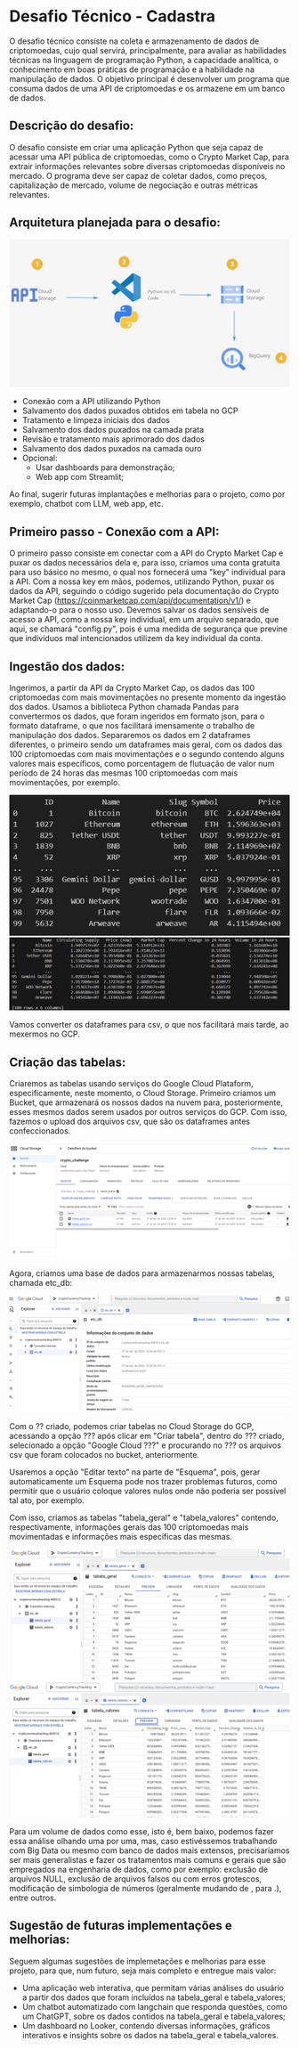 # Desafio Técnico - Cadastra

O desafio técnico consiste na coleta e armazenamento de dados de criptomoedas, cujo qual servirá, principalmente, para avaliar as habilidades técnicas na linguagem de programação Python, a capacidade analítica, o conhecimento em boas práticas de programação e a habilidade na manipulação de dados. O objetivo principal é desenvolver um programa que consuma dados de uma API de criptomoedas e os armazene em um banco de dados.

## Descrição do desafio:

O desafio consiste em criar uma aplicação Python que seja capaz de acessar uma API pública de criptomoedas, como o Crypto Market Cap, para extrair informações relevantes sobre diversas criptomoedas disponíveis no mercado. O programa deve ser capaz de coletar dados, como preços, capitalização de mercado, volume de negociação e outras métricas relevantes.

## Arquitetura planejada para o desafio:

<img src="images/arquitetura miro.jpg">

- Conexão com a API utilizando Python
- Salvamento dos dados puxados obtidos em tabela no GCP
- Tratamento e limpeza iniciais dos dados
- Salvamento dos dados puxados na camada prata
- Revisão e tratamento mais aprimorado dos dados
- Salvamento dos dados puxados na camada ouro
- Opcional:
  - Usar dashboards para demonstração;
  - Web app com Streamlit;

Ao final, sugerir futuras implantações e melhorias para o projeto, como por exemplo, chatbot com LLM, web app, etc.

## Primeiro passo - Conexão com a API:

O primeiro passo consiste em conectar com a API do Crypto Market Cap e puxar os dados necessários dela e, para isso, criamos uma conta gratuita para uso básico no mesmo, o qual nos fornecerá uma "key" individual para a API. Com a nossa key em mãos, podemos, utilizando Python, puxar os dados da API, seguindo o código sugerido pela documentação do Crypto Market Cap (https://coinmarketcap.com/api/documentation/v1/) e adaptando-o para o nosso uso.
Devemos salvar os dados sensíveis de acesso a API, como a nossa key individual, em um arquivo separado, que aqui, se chamará "config.py", pois é uma medida de segurança que previne que indivíduos mal intencionados utilizem da key individual da conta.

## Ingestão dos dados:

Ingerimos, a partir da API da Crypto Market Cap, os dados das 100 criptomoedas com mais movimentações no presente momento da ingestão dos dados.
Usamos a biblioteca Python chamada Pandas para convertermos os dados, que foram ingeridos em formato json, para o formato dataframe, o que nos facilitará imensamente o trabalho de manipulação dos dados.
Separaremos os dados em 2 dataframes diferentes, o primeiro sendo um dataframes mais geral, com os dados das 100 criptomoedas com mais movimentações e o segundo contendo alguns valores mais específicos, como porcentagem de flutuação de valor num período de 24 horas das mesmas 100 criptomoedas com mais movimentações, por exemplo. 

<img src="images/df_geral.png">

<img src="images/df_values.png">

Vamos converter os dataframes para csv, o que nos facilitará mais tarde, ao mexermos no GCP.

## Criação das tabelas:

Criaremos as tabelas usando serviços do Google Cloud Plataform, especificamente, neste momento, o Cloud Storage.
Primeiro criamos um Bucket, que armazenará os nossos dados na nuvem para, posteriormente, esses mesmos dados serem usados por outros serviços do GCP.
Com isso, fazemos o upload dos arquivos csv, que são os dataframes antes confeccionados.

<img src="images/bucket_crypto_challenge.png">

Agora, criamos uma base de dados para armazenarmos nossas tabelas, chamada etc_db:

<img src="images/database.png">

Com o ?? criado, podemos criar tabelas no Cloud Storage do GCP, acessando a opção ??? após clicar em "Criar tabela", dentro do ??? criado, selecionado a opção "Google Cloud ???" e procurando no ??? os arquivos csv que foram colocados no bucket, anteriormente.

Usaremos a opção "Editar texto" na parte de "Esquema", pois, gerar automaticamente um Esquema pode nos trazer problemas futuros, como permitir que o usuário coloque valores nulos onde não poderia ser possível tal ato, por exemplo.

Com isso, criamos as tabelas "tabela_geral" e "tabela_valores" contendo, respectivamente, informações gerais das 100 criptomoedas mais movimentadas e informações mais específicas das mesmas.

<img src="images/tabela_geral_preview.png">
<img src="images/tabela_valores_preview.png">

Para um volume de dados como esse, isto é, bem baixo, podemos fazer essa análise olhando uma por uma, mas, caso estivéssemos trabalhando com Big Data ou mesmo com banco de dados mais extensos, precisaríamos ser mais generalistas e fazer os tratamentos mais comuns e gerais que são empregados na engenharia de dados, como por exemplo: exclusão de arquivos NULL, exclusão de arquivos falsos ou com erros grotescos, modificação de simbologia de números (geralmente mudando de , para .), entre outros.

## Sugestão de futuras implementações e melhorias:

Seguem algumas sugestões de implemetações e melhorias para esse projeto, para que, num futuro, seja mais completo e entregue mais valor:
  - Uma aplicação web interativa, que permitam várias análises do usuário a partir dos dados que foram incluídos na tabela_geral e tabela_valores;
  - Um chatbot automatizado com langchain que responda questões, como um ChatGPT, sobre os dados contidos na tabela_geral e tabela_valores;
  - Um dashboard no Looker, contendo diversas informações, gráficos interativos e insights sobre os dados na tabela_geral e tabela_valores. 
